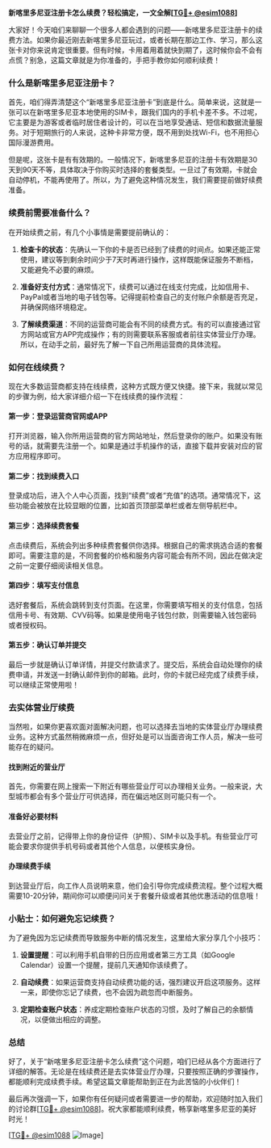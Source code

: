 **新喀里多尼亚注册卡怎么续费？轻松搞定，一文全解[[TG💪+ @esim1088](https://t.me/s/esim1088)]**

大家好！今天咱们来聊聊一个很多人都会遇到的问题——新喀里多尼亚注册卡的续费方法。如果你最近刚去新喀里多尼亚玩过，或者长期在那边工作、学习，那么这张卡对你来说肯定很重要。但有时候，卡用着用着就快到期了，这时候你会不会有点慌？别急，这篇文章就是为你准备的，手把手教你如何顺利续费！

### 什么是新喀里多尼亚注册卡？

首先，咱们得弄清楚这个“新喀里多尼亚注册卡”到底是什么。简单来说，这就是一张可以在新喀里多尼亚本地使用的SIM卡，跟我们国内的手机卡差不多。不过呢，它主要是为游客或者临时居住者设计的，可以在当地享受通话、短信和数据流量服务。对于短期旅行的人来说，这种卡非常方便，既不用到处找Wi-Fi，也不用担心国际漫游费用。

但是呢，这张卡是有有效期的。一般情况下，新喀里多尼亚的注册卡有效期是30天到90天不等，具体取决于你购买时选择的套餐类型。一旦过了有效期，卡就会自动停机，不能再使用了。所以，为了避免这种情况发生，我们需要提前做好续费准备。

### 续费前需要准备什么？

在开始续费之前，有几个小事情是需要提前确认的：

1. **检查卡的状态**：先确认一下你的卡是否已经到了续费的时间点。如果还能正常使用，建议等到剩余时间少于7天时再进行操作，这样既能保证服务不断档，又能避免不必要的麻烦。

2. **准备好支付方式**：通常情况下，续费可以通过在线支付完成，比如信用卡、PayPal或者当地的电子钱包等。记得提前检查自己的支付账户余额是否充足，并确保网络环境稳定。

3. **了解续费渠道**：不同的运营商可能会有不同的续费方式。有的可以直接通过官方网站或官方APP完成操作；有的则需要联系客服或者前往实体营业厅办理。所以，在动手之前，最好先了解一下自己所用运营商的具体流程。

### 如何在线续费？

现在大多数运营商都支持在线续费，这种方式既方便又快捷。接下来，我就以常见的步骤为例，给大家详细介绍一下在线续费的操作流程：

#### 第一步：登录运营商官网或APP

打开浏览器，输入你所用运营商的官方网站地址，然后登录你的账户。如果没有账号的话，就需要先注册一个。如果是通过手机操作的话，直接下载并安装对应的官方应用程序即可。

#### 第二步：找到续费入口

登录成功后，进入个人中心页面，找到“续费”或者“充值”的选项。通常情况下，这些功能会被放在比较显眼的位置，比如首页顶部菜单栏或者左侧导航栏中。

#### 第三步：选择续费套餐

点击续费后，系统会列出多种续费套餐供你选择。根据自己的需求挑选合适的套餐即可。需要注意的是，不同套餐的价格和服务内容可能会有所不同，因此在做决定之前一定要仔细阅读相关信息。

#### 第四步：填写支付信息

选好套餐后，系统会跳转到支付页面。在这里，你需要填写相关的支付信息，包括信用卡号、有效期、CVV码等。如果是使用电子钱包付款，则需要输入钱包密码或者授权码。

#### 第五步：确认订单并提交

最后一步就是确认订单详情，并提交付款请求了。提交后，系统会自动处理你的续费申请，并发送一封确认邮件到你的邮箱。此时，你的卡就已经完成了续费手续，可以继续正常使用啦！

### 去实体营业厅续费

当然啦，如果你更喜欢面对面解决问题，也可以选择去当地的实体营业厅办理续费业务。这种方式虽然稍微麻烦一点，但好处是可以当面咨询工作人员，解决一些可能存在的疑问。

#### 找到附近的营业厅

首先，你需要在网上搜索一下附近有哪些营业厅可以办理相关业务。一般来说，大型城市都会有多个营业厅可供选择，而在偏远地区则可能只有一个。

#### 准备好必要材料

去营业厅之前，记得带上你的身份证件（护照）、SIM卡以及手机。有些营业厅可能会要求你提供手机号码或者其他个人信息，以便核实身份。

#### 办理续费手续

到达营业厅后，向工作人员说明来意，他们会引导你完成续费流程。整个过程大概需要10-20分钟，期间你可以顺便问问关于套餐升级或者其他优惠活动的信息哦！

### 小贴士：如何避免忘记续费？

为了避免因为忘记续费而导致服务中断的情况发生，这里给大家分享几个小技巧：

1. **设置提醒**：可以利用手机自带的日历应用或者第三方工具（如Google Calendar）设置一个提醒，提前几天通知你该续费了。

2. **自动续费**：如果运营商支持自动续费功能的话，强烈建议开启这项服务。这样一来，即使你忘记了续费，也不会因为疏忽而中断服务。

3. **定期检查账户状态**：养成定期检查账户状态的习惯，及时了解自己的余额情况，以便做出相应的调整。

### 总结

好了，关于“新喀里多尼亚注册卡怎么续费”这个问题，咱们已经从各个方面进行了详细的解答。无论是在线续费还是去实体营业厅办理，只要按照正确的步骤操作，都能顺利完成续费手续。希望这篇文章能帮助到正在为此苦恼的小伙伴们！

最后再次强调一下，如果你有任何疑问或者需要进一步的帮助，欢迎随时加入我们的讨论群[[TG💪+ @esim1088](https://t.me/s/esim1088)]。祝大家都能顺利续费，畅享新喀里多尼亚的美好时光！

[[TG💪+ @esim1088](https://t.me/s/esim1088) ![Image](https://i.postimg.cc/4NQfJmqS/Snipaste-2025-05-13-00-14-12.png)]